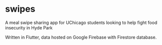 # swipes

A meal swipe sharing app for UChicago students looking to help fight food insecurity in Hyde Park

Written in Flutter, data hosted on Google Firebase with Firestore database.
